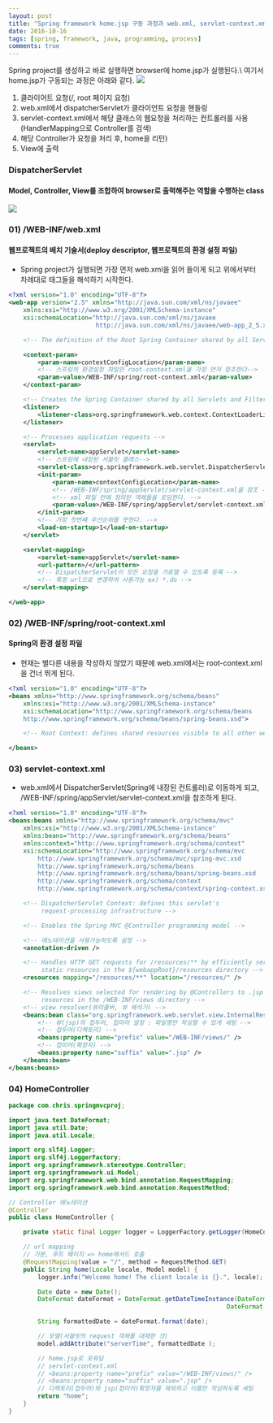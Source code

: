 ```yaml
---
layout: post
title: "Spring framework home.jsp 구동 과정과 web.xml, servlet-context.xml은 무엇인가?"
date: 2016-10-16
tags: [spring, framework, java, programming, process]
comments: true
---
```


Spring project를 생성하고 바로 실행하면 browser에 home.jsp가 실행된다.\\
여기서 home.jsp가 구동되는 과정은 아래와 같다.
![](/images/spring/spring-process.png)

1. 클라이어트 요청(/, root 페이지 요청)
2. web.xml에서 dispatcherServlet가 클라이언트 요청을 핸들링
3. servlet-context.xml에서 해당 클래스의 웹요청을 처리하는 컨트롤러를 사용(HandlerMapping으로 Controller를 검색)
4. 해당 Controller가 요청을 처리 후, home을 리턴)
5. View에 출력

### DispatcherServlet
#### Model, Controller, View를 조합하여 browser로 출력해주는 역할을 수행하는 class
![](/images/spring/dispatcher-servlet.png)

### 01) /WEB-INF/web.xml
#### 웹프로젝트의 배치 기술서(deploy descriptor, 웹프로젝트의 환경 설정 파일)
* Spring project가 실행되면 가장 먼저 web.xml을 읽어 들이게 되고 위에서부터 차례대로 태그들을 해석하기 시작한다.
```xml
<?xml version="1.0" encoding="UTF-8"?>
<web-app version="2.5" xmlns="http://java.sun.com/xml/ns/javaee"
    xmlns:xsi="http://www.w3.org/2001/XMLSchema-instance"
    xsi:schemaLocation="http://java.sun.com/xml/ns/javaee
                        http://java.sun.com/xml/ns/javaee/web-app_2_5.xsd">

    <!-- The definition of the Root Spring Container shared by all Servlets and Filters -->

    <context-param>
        <param-name>contextConfigLocation</param-name>
        <!-- 스프링의 환경설정 파일인 root-context.xml을 가장 먼저 참조한다-->
        <param-value>/WEB-INF/spring/root-context.xml</param-value>
    </context-param>

    <!-- Creates the Spring Container shared by all Servlets and Filters -->
    <listener>
        <listener-class>org.springframework.web.context.ContextLoaderListener</listener-class>
    </listener>

    <!-- Processes application requests -->
    <servlet>
        <servlet-name>appServlet</servlet-name>
        <!-- 스프링에 내장된 서블릿 클래스-->
        <servlet-class>org.springframework.web.servlet.DispatcherServlet</servlet-class>
        <init-param>
            <param-name>contextConfigLocation</param-name>
            <!-- /WEB-INF/spring/appServlet/servlet-context.xml을 참조 -->
            <!-- xml 파일 안에 정의된 객체들을 로딩한다. -->
            <param-value>/WEB-INF/spring/appServlet/servlet-context.xml</param-value>
        </init-param>
        <!-- 가장 첫번째 우선순위를 뜻한다. -->
        <load-on-startup>1</load-on-startup>
    </servlet>

    <servlet-mapping>
        <servlet-name>appServlet</servlet-name>
        <url-pattern>/</url-pattern>
        <!-- DispatcherServlet이 모든 요청을 가로챌 수 있도록 등록 -->
        <!-- 특정 url으로 변경하여 사용가능 ex) *.do -->
    </servlet-mapping>

</web-app>
```

### 02) /WEB-INF/spring/root-context.xml
#### Spring의 환경 설정 파일
* 현재는 별다른 내용을 작성하지 않았기 때문에 web.xml에서는 root-context.xml을 건너 뛰게 된다.
```xml
<?xml version="1.0" encoding="UTF-8"?>
<beans xmlns="http://www.springframework.org/schema/beans"
    xmlns:xsi="http://www.w3.org/2001/XMLSchema-instance"
    xsi:schemaLocation="http://www.springframework.org/schema/beans
    http://www.springframework.org/schema/beans/spring-beans.xsd">

    <!-- Root Context: defines shared resources visible to all other web components -->

</beans>
```

### 03) servlet-context.xml
* web.xml에서 DispatcherServlet(Spring에 내장된 컨트롤러)로 이동하게 되고, /WEB-INF/spring/appServlet/servlet-context.xml을 참조하게 된다.
```xml
<?xml version="1.0" encoding="UTF-8"?>
<beans:beans xmlns="http://www.springframework.org/schema/mvc"
    xmlns:xsi="http://www.w3.org/2001/XMLSchema-instance"
    xmlns:beans="http://www.springframework.org/schema/beans"
    xmlns:context="http://www.springframework.org/schema/context"
    xsi:schemaLocation="http://www.springframework.org/schema/mvc
        http://www.springframework.org/schema/mvc/spring-mvc.xsd
        http://www.springframework.org/schema/beans
        http://www.springframework.org/schema/beans/spring-beans.xsd
        http://www.springframework.org/schema/context
        http://www.springframework.org/schema/context/spring-context.xsd">

    <!-- DispatcherServlet Context: defines this servlet's
         request-processing infrastructure -->

    <!-- Enables the Spring MVC @Controller programming model -->

    <!-- 애노테이션을 사용가능하도록 설정 -->
    <annotation-driven />

    <!-- Handles HTTP GET requests for /resources/** by efficiently serving up
         static resources in the ${webappRoot}/resources directory -->
    <resources mapping="/resources/**" location="/resources/" />

    <!-- Resolves views selected for rendering by @Controllers to .jsp
         resources in the /WEB-INF/views directory -->
    <!-- view resolver(뷰리졸버, 뷰 해석기) -->
    <beans:bean class="org.springframework.web.servlet.view.InternalResourceViewResolver">
        <!-- 뷰(jsp)의 접두어, 접미어 설정 : 파일명만 작성할 수 있게 세팅 -->
        <!-- 접두어(디렉토리) -->
        <beans:property name="prefix" value="/WEB-INF/views/" />
        <!-- 접미어(확장자) -->
        <beans:property name="suffix" value=".jsp" />
    </beans:bean>
</beans:beans>
```

### 04) HomeController
```java
package com.chris.springmvcproj;

import java.text.DateFormat;
import java.util.Date;
import java.util.Locale;

import org.slf4j.Logger;
import org.slf4j.LoggerFactory;
import org.springframework.stereotype.Controller;
import org.springframework.ui.Model;
import org.springframework.web.bind.annotation.RequestMapping;
import org.springframework.web.bind.annotation.RequestMethod;

// Controller 애노테이션
@Controller
public class HomeController {

    private static final Logger logger = LoggerFactory.getLogger(HomeController.class);

    // url mapping
    // 기본, 루트 페이지 => home메서드 호출
    @RequestMapping(value = "/", method = RequestMethod.GET)
    public String home(Locale locale, Model model) {
        logger.info("Welcome home! The client locale is {}.", locale);

        Date date = new Date();
        DateFormat dateFormat = DateFormat.getDateTimeInstance(DateFormat.LONG,
                                                            DateFormat.LONG, locale);

        String formattedDate = dateFormat.format(date);

        // 모델(서블릿의 request 객체를 대체한 것)
        model.addAttribute("serverTime", formattedDate );

        // home.jsp로 포워딩
        // servlet-context.xml
        // <beans:property name="prefix" value="/WEB-INF/views/" />
        // <beans:property name="suffix" value=".jsp" />
        // 디렉토리(접두어)와 jsp(접미어)확장자를 제외하고 이름만 작성하도록 세팅
        return "home";
    }
}
```